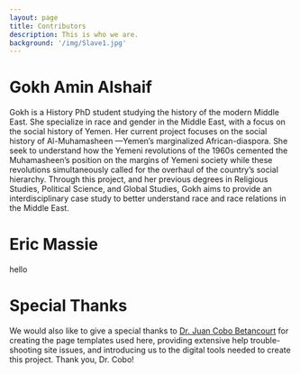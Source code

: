 ```yaml
---
layout: page
title: Contributors
description: This is who we are.
background: '/img/Slave1.jpg'
---
```


# Gokh Amin Alshaif
Gokh is a History PhD student studying the history of the modern Middle East. She specialize in race and gender in the Middle East, with a focus on the social history of Yemen. Her current project focuses on the social history of Al-Muhamasheen —Yemen’s marginalized African-diaspora. She seek to understand how the Yemeni revolutions of the 1960s cemented the Muhamasheen’s position on the margins of Yemeni society while these revolutions simultaneously called for the overhaul of the country’s social hierarchy. Through this project, and her previous degrees in Religious Studies, Political Science, and Global Studies, Gokh aims to provide an interdisciplinary case study to better understand race and race relations in the Middle East.


# Eric Massie
hello


# Special Thanks
We would also like to give a special thanks to [Dr. Juan Cobo Betancourt](www.juancobo.com) for creating the page templates used here, providing extensive help trouble-shooting site issues, and introducing us to the digital tools needed to create this project. Thank you, Dr. Cobo!
